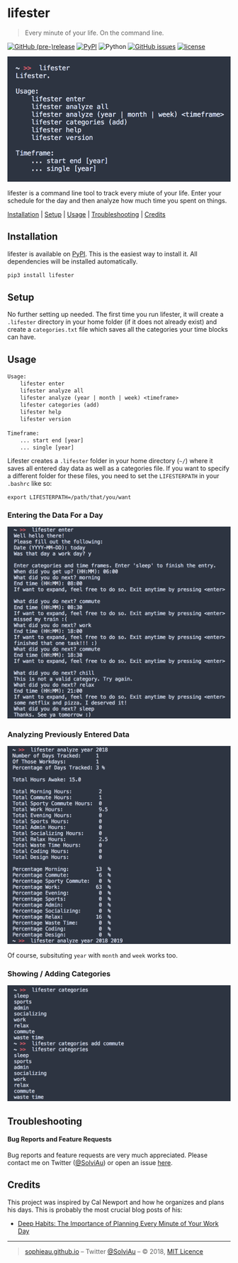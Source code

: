 # lifester
> Every minute of your life. On the command line.

[![GitHub (pre-)release](https://img.shields.io/github/release/sophieau/lifester/all.svg)](https://github.com/sophieau/lifester/releases)
[![PyPI](https://img.shields.io/pypi/v/lifester.svg)](https://pypi.python.org/pypi/lifester)
![Python](https://img.shields.io/badge/python-v3.6-blue.svg)
[![GitHub issues](https://img.shields.io/github/issues/sophieau/lifester.svg)](https://github.com/SophieAu/lifester/issues)
[![license](https://img.shields.io/github/license/sophieau/lifester.svg)](https://github.com/SophieAu/lifester/blob/master/LICENSE)

![](usage/lifester.png)

lifester is a command line tool to track every miute of your life. Enter your schedule for the day and then analyze how much time you spent on things.

[Installation](#installation) | [Setup](#setup) | [Usage](#usage) | [Troubleshooting](#troubleshooting) | [Credits](#credits)



## Installation

lifester is available on [PyPI](https://pypi.python.org/pypi/lifester). This is the easiest way to install it. All dependencies will be installed automatically.

```sh
pip3 install lifester
```


## Setup
No further setting up needed. The first time you run lifester, it will create a ``.lifester`` directory in your home folder (if it does not already exist) and create a ``categories.txt`` file which saves all the categories your time blocks can have.


## Usage
```
Usage:
    lifester enter
    lifester analyze all
    lifester analyze (year | month | week) <timeframe>
    lifester categories (add)
    lifester help
    lifester version

Timeframe:
    ... start end [year]
    ... single [year]
```

Lifester creates a `.lifester` folder in your home directory (`~/`) where it saves all entered day data as well as a categories file. If you want to specify a different folder for these files, you need to set the `LIFESTERPATH` in your `.bashrc` like so:

    export LIFESTERPATH=/path/that/you/want

### Entering the Data For a Day
![](usage/enter.png)

### Analyzing Previously Entered Data
![](usage/analyze.png)

Of course, subsituting `year` with `month` and `week` works too.

### Showing / Adding Categories
![](usage/categories.png)


## Troubleshooting

#### Bug Reports and Feature Requests
Bug reports and feature requests are very much appreciated. Please contact me on Twitter ([@SolviAu](https://twitter.com/solviau)) or open an issue [here](https://github.com/SophieAu/lifester/issues/new).



## Credits
This project was inspired by Cal Newport and how he organizes and plans his days. This is probably the most crucial blog posts of his:
* [Deep Habits: The Importance of Planning Every Minute of Your Work Day](http://calnewport.com/blog/2013/12/21/deep-habits-the-importance-of-planning-every-minute-of-your-work-day/)

---
> [sophieau.github.io](https://sophieau.github.io) – Twitter [@SolviAu](https://twitter.com/solviau) – © 2018, [MIT Licence](LICENSE)

